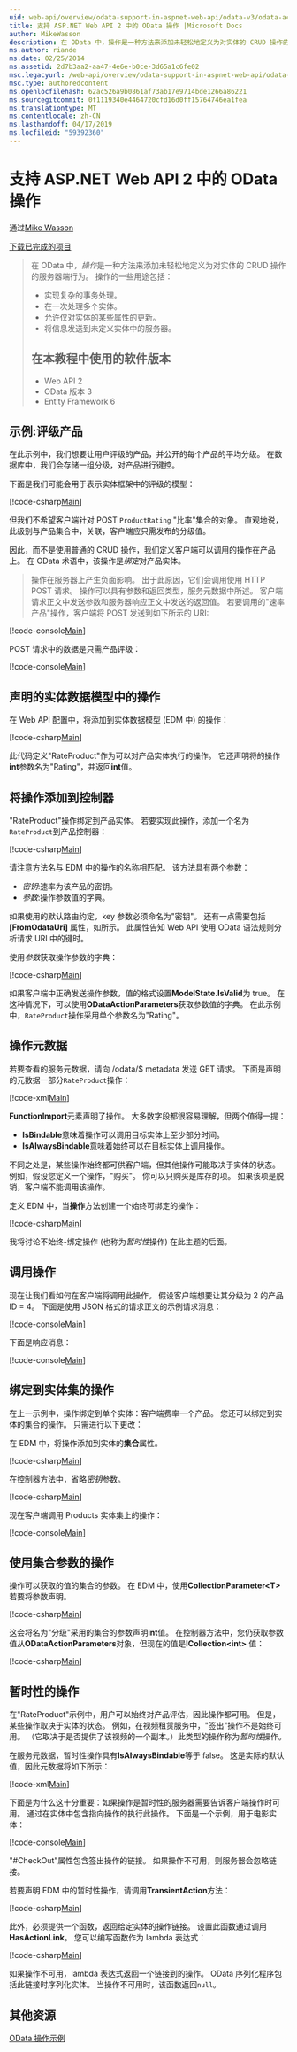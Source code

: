 ```yaml
---
uid: web-api/overview/odata-support-in-aspnet-web-api/odata-v3/odata-actions
title: 支持 ASP.NET Web API 2 中的 OData 操作 |Microsoft Docs
author: MikeWasson
description: 在 OData 中，操作是一种方法来添加未轻松地定义为对实体的 CRUD 操作的服务器端行为。 操作的一些用途包括：实现...
ms.author: riande
ms.date: 02/25/2014
ms.assetid: 2d7b3aa2-aa47-4e6e-b0ce-3d65a1c6fe02
msc.legacyurl: /web-api/overview/odata-support-in-aspnet-web-api/odata-v3/odata-actions
msc.type: authoredcontent
ms.openlocfilehash: 62ac526a9b0861af73ab17e9714bde1266a86221
ms.sourcegitcommit: 0f1119340e4464720cfd16d0ff15764746ea1fea
ms.translationtype: MT
ms.contentlocale: zh-CN
ms.lasthandoff: 04/17/2019
ms.locfileid: "59392360"
---
```

# <a name="supporting-odata-actions-in-aspnet-web-api-2"></a>支持 ASP.NET Web API 2 中的 OData 操作

通过[Mike Wasson](https://github.com/MikeWasson)

[下载已完成的项目](http://code.msdn.microsoft.com/ASPNET-Web-API-OData-cecdb524)

> 在 OData 中，*操作*是一种方法来添加未轻松地定义为对实体的 CRUD 操作的服务器端行为。 操作的一些用途包括：
> 
> - 实现复杂的事务处理。
> - 在一次处理多个实体。
> - 允许仅对实体的某些属性的更新。
> - 将信息发送到未定义实体中的服务器。
> 
> ## <a name="software-versions-used-in-the-tutorial"></a>在本教程中使用的软件版本
> 
> 
> - Web API 2
> - OData 版本 3
> - Entity Framework 6


## <a name="example-rating-a-product"></a>示例:评级产品

在此示例中，我们想要让用户评级的产品，并公开的每个产品的平均分级。 在数据库中，我们会存储一组分级，对产品进行键控。

下面是我们可能会用于表示实体框架中的评级的模型：

[!code-csharp[Main](odata-actions/samples/sample1.cs)]

但我们不希望客户端针对 POST `ProductRating` "比率"集合的对象。 直观地说，此级别与产品集合中，关联，客户端应只需发布的分级值。

因此，而不是使用普通的 CRUD 操作，我们定义客户端可以调用的操作在产品上。 在 OData 术语中，该操作是*绑定*对产品实体。

>操作在服务器上产生负面影响。 出于此原因，它们会调用使用 HTTP POST 请求。 操作可以具有参数和返回类型，服务元数据中所述。 客户端请求正文中发送参数和服务器响应正文中发送的返回值。 若要调用的"速率产品"操作，客户端将 POST 发送到如下所示的 URI:

[!code-console[Main](odata-actions/samples/sample2.cmd)]

POST 请求中的数据是只需产品评级：

[!code-console[Main](odata-actions/samples/sample3.cmd)]

## <a name="declare-the-action-in-the-entity-data-model"></a>声明的实体数据模型中的操作

在 Web API 配置中，将添加到实体数据模型 (EDM 中) 的操作：

[!code-csharp[Main](odata-actions/samples/sample4.cs)]

此代码定义"RateProduct"作为可以对产品实体执行的操作。 它还声明将的操作**int**参数名为"Rating"，并返回**int**值。

## <a name="add-the-action-to-the-controller"></a>将操作添加到控制器

"RateProduct"操作绑定到产品实体。 若要实现此操作，添加一个名为`RateProduct`到产品控制器：

[!code-csharp[Main](odata-actions/samples/sample5.cs)]

请注意方法名与 EDM 中的操作的名称相匹配。 该方法具有两个参数：

- *密钥*:速率为该产品的密钥。
- *参数*:操作参数值的字典。

如果使用的默认路由约定，key 参数必须命名为"密钥"。 还有一点需要包括 **[FromOdataUri]** 属性，如所示。 此属性告知 Web API 使用 OData 语法规则分析请求 URI 中的键时。

使用*参数*获取操作参数的字典：

[!code-csharp[Main](odata-actions/samples/sample6.cs)]

如果客户端中正确发送操作参数，值的格式设置**ModelState.IsValid**为 true。 在这种情况下，可以使用**ODataActionParameters**获取参数值的字典。 在此示例中，`RateProduct`操作采用单个参数名为"Rating"。

## <a name="action-metadata"></a>操作元数据

若要查看的服务元数据，请向 /odata/$ metadata 发送 GET 请求。 下面是声明的元数据一部分`RateProduct`操作：

[!code-xml[Main](odata-actions/samples/sample7.xml)]

**FunctionImport**元素声明了操作。 大多数字段都很容易理解，但两个值得一提：

- **IsBindable**意味着操作可以调用目标实体上至少部分时间。
- **IsAlwaysBindable**意味着始终可以在目标实体上调用操作。

不同之处是，某些操作始终都可供客户端，但其他操作可能取决于实体的状态。 例如，假设您定义一个操作，"购买"。 你可以只购买是库存的项。 如果该项是脱销，客户端不能调用该操作。

定义 EDM 中，当**操作**方法创建一个始终可绑定的操作：

[!code-csharp[Main](odata-actions/samples/sample8.cs?highlight=1)]

我将讨论不始终-绑定操作 (也称为*暂时性*操作) 在此主题的后面。

## <a name="invoking-the-action"></a>调用操作

现在让我们看如何在客户端将调用此操作。 假设客户端想要让其分级为 2 的产品 ID = 4。 下面是使用 JSON 格式的请求正文的示例请求消息：

[!code-console[Main](odata-actions/samples/sample9.cmd)]

下面是响应消息：

[!code-console[Main](odata-actions/samples/sample10.cmd)]

## <a name="binding-an-action-to-an-entity-set"></a>绑定到实体集的操作

在上一示例中，操作绑定到单个实体：客户端费率一个产品。 您还可以绑定到实体的集合的操作。 只需进行以下更改：

在 EDM 中，将操作添加到实体的**集合**属性。

[!code-csharp[Main](odata-actions/samples/sample11.cs?highlight=1)]

在控制器方法中，省略*密钥*参数。

[!code-csharp[Main](odata-actions/samples/sample12.cs)]

现在客户端调用 Products 实体集上的操作：

[!code-console[Main](odata-actions/samples/sample13.cmd)]

## <a name="actions-with-collection-parameters"></a>使用集合参数的操作

操作可以获取的值的集合的参数。 在 EDM 中，使用**CollectionParameter&lt;T&gt;** 若要将参数声明。

[!code-csharp[Main](odata-actions/samples/sample14.cs)]

这会将名为"分级"采用的集合的参数声明**int**值。 在控制器方法中，您仍获取参数值从**ODataActionParameters**对象，但现在的值是**ICollection&lt;int&gt;** 值：

[!code-csharp[Main](odata-actions/samples/sample15.cs)]

## <a name="transient-actions"></a>暂时性的操作

在"RateProduct"示例中，用户可以始终对产品评估，因此操作都可用。 但是，某些操作取决于实体的状态。 例如，在视频租赁服务中，"签出"操作不是始终可用。 （它取决于是否提供了该视频的一个副本。）此类型的操作称为*暂时性*操作。

在服务元数据，暂时性操作具有**IsAlwaysBindable**等于 false。 这是实际的默认值，因此元数据将如下所示：

[!code-xml[Main](odata-actions/samples/sample16.xml)]

下面是为什么这十分重要：如果操作是暂时性的服务器需要告诉客户端操作时可用。 通过在实体中包含指向操作的执行此操作。 下面是一个示例，用于电影实体：

[!code-console[Main](odata-actions/samples/sample17.cmd)]

"#CheckOut"属性包含签出操作的链接。 如果操作不可用，则服务器会忽略链接。

若要声明 EDM 中的暂时性操作，请调用**TransientAction**方法：

[!code-csharp[Main](odata-actions/samples/sample18.cs)]

此外，必须提供一个函数，返回给定实体的操作链接。 设置此函数通过调用**HasActionLink**。 您可以编写函数作为 lambda 表达式：

[!code-csharp[Main](odata-actions/samples/sample19.cs)]

如果操作不可用，lambda 表达式返回一个链接到的操作。 OData 序列化程序包括此链接时序列化实体。 当操作不可用时，该函数返回`null`。

## <a name="additional-resources"></a>其他资源

[OData 操作示例](http://aspnet.codeplex.com/sourcecontrol/latest#Samples/WebApi/OData/v3/ODataActionsSample/)
